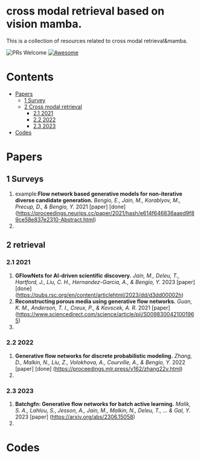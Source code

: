 # cross modal retrieval based on vision mamba.

This is a collection of resources related to cross modal retrieval&mamba.

![PRs Welcome](https://img.shields.io/badge/PRs-Welcome-green) [![Awesome](https://awesome.re/badge.svg)](https://awesome.re)

# Contents

- [Papers](#Papers)
  - [1 Survey](#Surveys)
  - [2 Cross modal retrieval](#retrieval)
     - [2.1 2021](#2021)
     - [2.2 2022](#2022)
     - [2.3 2023](#2023)
- [Codes](#Codes)

# Papers

<a name="Papers" />

<a name="surveys" />

## 1 Surveys
1. example:**Flow network based generative models for non-iterative diverse candidate generation.** *Bengio, E., Jain, M., Korablyov, M., Precup, D., & Bengio, Y.* 2021 [paper] [done] (https://proceedings.neurips.cc/paper/2021/hash/e614f646836aaed9f89ce58e837e2310-Abstract.html)
2. 







## 2 retrieval
<a name="retrieval" />

<a name="2021" />

### 2.1 2021
1. **GFlowNets for AI-driven scientific discovery.** *Jain, M., Deleu, T., Hartford, J., Liu, C. H., Hernandez-Garcia, A., & Bengio, Y.* 2023 [paper] [done] (https://pubs.rsc.org/en/content/articlehtml/2023/dd/d3dd00002h)
2. **Reconstructing porous media using generative flow networks.** *Guan, K. M., Anderson, T. I., Creux, P., & Kovscek, A. R.* 2021 [paper] (https://www.sciencedirect.com/science/article/pii/S0098300421001965)
3. 

<a name="2022" />

### 2.2 2022
1. **Generative flow networks for discrete probabilistic modeling.** *Zhang, D., Malkin, N., Liu, Z., Volokhova, A., Courville, A., & Bengio, Y.* 2022 [paper] [done] (https://proceedings.mlr.press/v162/zhang22v.html)
2. 


<a name="2023" />

### 2.3 2023
1. **Batchgfn: Generative flow networks for batch active learning.** *Malik, S. A., Lahlou, S., Jesson, A., Jain, M., Malkin, N., Deleu, T., ... & Gal, Y.* 2023 [paper] (https://arxiv.org/abs/2306.15058)
2. 


# Codes
<a name="Codes" />






    
